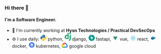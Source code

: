 ### Hi there 👋

#### I'm a Software Engineer.

- 🏢 I'm currently working at **Hysn Technologies / Practical DevSecOps**
- ⚙️ I use daily: 
<img src="icons/python.svg"  width='20px'/> python, 
<img src="icons/django.svg"  width='20px'/> django,
<img src="icons/fastapi.svg"  width='20px'/> fastapi,
<img src="icons/vue.svg"  width='20px'/> vue,
<img src="icons/react.svg"  width='20px'/> react,
<img src="icons/docker.svg"  width='20px'/> docker,
<img src="icons/kubernetes.svg"  width='20px'/> kubernetes,
<img src="icons/google-cloud.svg"  width='20px'/> google cloud